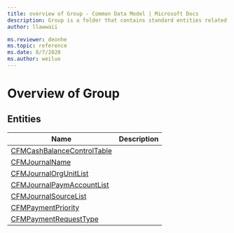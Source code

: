 ```yaml
---
title: overview of Group - Common Data Model | Microsoft Docs
description: Group is a folder that contains standard entities related to the Common Data Model.
author: llawwaii

ms.reviewer: deonhe
ms.topic: reference
ms.date: 8/7/2020
ms.author: weiluo
---
```


# Overview of Group


## Entities

|Name|Description|
|---|---|
|[CFMCashBalanceControlTable](CFMCashBalanceControlTable.md)||
|[CFMJournalName](CFMJournalName.md)||
|[CFMJournalOrgUnitList](CFMJournalOrgUnitList.md)||
|[CFMJournalPaymAccountList](CFMJournalPaymAccountList.md)||
|[CFMJournalSourceList](CFMJournalSourceList.md)||
|[CFMPaymentPriority](CFMPaymentPriority.md)||
|[CFMPaymentRequestType](CFMPaymentRequestType.md)||
